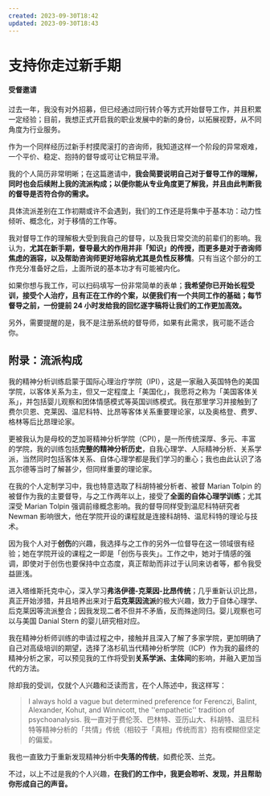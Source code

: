 ```yaml
---
created: 2023-09-30T18:42
updated: 2023-09-30T18:43
---
```

# 支持你走过新手期
#### 受督邀请

过去一年，我没有对外招募，但已经通过同行转介等方式开始督导工作，并且积累一定经验；目前，我想正式开启我的职业发展中的新的身份，以拓展视野，从不同角度为行业服务。

作为一个同样经历过新手村摸爬滚打的咨询师，我知道这样一个阶段的异常艰难，一个平价、稳定、抱持的督导或可让它稍显平滑。

我的个人简历非常明晰；在这篇邀请中，**我会简要说明自己对于督导工作的理解，同时也会后续附上我的流派构成；以便你能从专业角度更了解我，并且由此判断我的督导是否符合你的需求。**

具体流派差别在工作初期或许不会遇到，我们的工作还是将集中于基本功：动力性倾听、概念化，对于移情的工作等。

我对督导工作的理解极大受到我自己的督导，以及我日常交流的前辈们的影响。我认为，**尤其在新手期，督导最大的作用并非「知识」的传授，而更多是对于咨询师焦虑的涵容，以及帮助咨询师更好地容纳尤其是负性反移情**。只有当这个部分的工作充分准备好之后，上面所说的基本功才有可能被内化。

如果你想与我工作，可以扫码填写一份非常简单的表单；**我希望你已开始长程受训，接受个人治疗，且有正在工作的个案，以便我们有一个共同工作的基础；每节督导之前，一份提前 24 小时发给我的回忆逐字稿将让我们的工作更加高效。**

另外，需要提醒的是，我不是注册系统的督导师，如果有此需求，我可能不适合你。


## 附录：流派构成

我的精神分析训练启蒙于国际心理治疗学院（IPI），这是一家融入英国特色的美国学院，以客体关系为主，但又一定程度上「美国化」，我愿将之称为「美国客体关系」，并包括婴儿观察和团体情感模式等英国训练模式。我在那里学习并接触到了费尔贝恩、克莱因、温尼科特、比昂等客体关系重要理论家，以及奥格登、费罗、格林等后比昂理论家。

更被我认为是母校的芝加哥精神分析学院（CPI），是一所传统深厚、多元、丰富的学院，我的训练包括**完整的精神分析历史**，自我心理学、人际精神分析、关系学派，当然同时包括客体关系、自体心理学都是我们学习的重心；我也由此认识了洛瓦尔德等当时了解甚少，但同样重要的理论家。

在我的个人定制学习中，我也特意选取了科胡特被分析者、被督 Marian Tolpin 的被督作为我的主要督导，与之工作两年以上，接受了**全面的自体心理学训练**；尤其深受 Marian Tolpin 强调前缘概念影响。我的督导同样受到温尼科特研究者 Newman 影响很大，他在学院开设的课程就是连接科胡特、温尼科特的理论与技术。

因为我个人对于**创伤**的兴趣，我选择与之工作的另外一位督导在这一领域很有经验；她在学院开设的课程之一即是「创伤与丧失」。工作之中，她对于情感的强调，即使对于创伤也要保持中立态度，真正帮助而非过于认同来访者等，都令我受益匪浅。

进入塔维斯托克中心，深入学习**弗洛伊德-克莱因-比昂传统**；几乎重新认识比昂，真正开始涉猎，并且培养出来对于**后克莱因流派**的极大兴趣，致力于自体心理学、后克莱因等流派整合；因我发现二者不但并不矛盾，反而殊途同归。婴儿观察也可以与美国 Danial Stern 的婴儿研究相对应。

我在精神分析师训练的申请过程之中，接触并且深入了解了多家学院，更加明确了自己对高级培训的期望，选择了洛杉矶当代精神分析学院（ICP）作为我的最终的精神分析之家，可以预见我的工作将受到**关系学派、主体间**的影响，并融入更加当代的方法。

除却我的受训，仅就个人兴趣和泛读而言，在个人陈述中，我这样写：

> I always hold a vague but determined preference for Ferenczi, Balint, Alexander, Kohut, and Winnicott, the ''empathetic'' tradition of psychoanalysis. 我一直对于费伦茨、巴林特、亚历山大、科胡特、温尼科特等精神分析的「共情」传统（相较于「真相」传统而言）抱有模糊但坚定的偏爱。

我也一直致力于重新发现精神分析中**失落的传统**，如费伦茨、兰克。

不过，以上不过是我的个人兴趣，**在我们的工作中，我更会聆听、发现，并且帮助你形成自己的声音。**